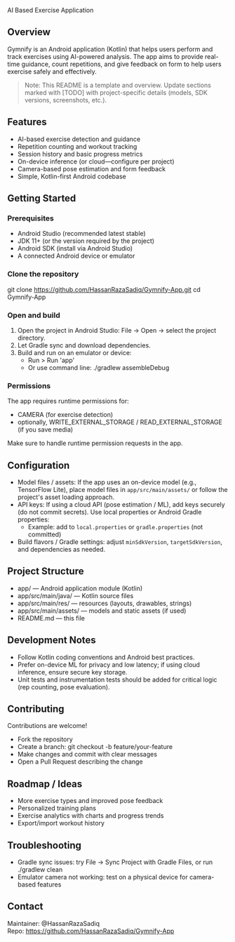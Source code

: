 AI Based Exercise Application

## Overview
Gymnify is an Android application (Kotlin) that helps users perform and track exercises using AI-powered analysis. The app aims to provide real-time guidance, count repetitions, and give feedback on form to help users exercise safely and effectively.

> Note: This README is a template and overview. Update sections marked with [TODO] with project-specific details (models, SDK versions, screenshots, etc.).

## Features
- AI-based exercise detection and guidance
- Repetition counting and workout tracking
- Session history and basic progress metrics
- On-device inference (or cloud—configure per project)
- Camera-based pose estimation and form feedback
- Simple, Kotlin-first Android codebase

## Getting Started

### Prerequisites
- Android Studio (recommended latest stable)
- JDK 11+ (or the version required by the project)
- Android SDK (install via Android Studio)
- A connected Android device or emulator

### Clone the repository
git clone https://github.com/HassanRazaSadiq/Gymnify-App.git
cd Gymnify-App

### Open and build
1. Open the project in Android Studio: File → Open → select the project directory.
2. Let Gradle sync and download dependencies.
3. Build and run on an emulator or device:
   - Run > Run 'app'
   - Or use command line: ./gradlew assembleDebug

### Permissions
The app requires runtime permissions for:
- CAMERA (for exercise detection)
- optionally, WRITE_EXTERNAL_STORAGE / READ_EXTERNAL_STORAGE (if you save media)

Make sure to handle runtime permission requests in the app.

## Configuration
- Model files / assets: If the app uses an on-device model (e.g., TensorFlow Lite), place model files in `app/src/main/assets/` or follow the project's asset loading approach.
- API keys: If using a cloud API (pose estimation / ML), add keys securely (do not commit secrets). Use local properties or Android Gradle properties:
  - Example: add to `local.properties` or `gradle.properties` (not committed)
- Build flavors / Gradle settings: adjust `minSdkVersion`, `targetSdkVersion`, and dependencies as needed.

## Project Structure
- app/ — Android application module (Kotlin)
- app/src/main/java/ — Kotlin source files
- app/src/main/res/ — resources (layouts, drawables, strings)
- app/src/main/assets/ — models and static assets (if used)
- README.md — this file

## Development Notes
- Follow Kotlin coding conventions and Android best practices.
- Prefer on-device ML for privacy and low latency; if using cloud inference, ensure secure key storage.
- Unit tests and instrumentation tests should be added for critical logic (rep counting, pose evaluation).

## Contributing
Contributions are welcome!
- Fork the repository
- Create a branch: git checkout -b feature/your-feature
- Make changes and commit with clear messages
- Open a Pull Request describing the change


## Roadmap / Ideas
- More exercise types and improved pose feedback
- Personalized training plans
- Exercise analytics with charts and progress trends
- Export/import workout history

## Troubleshooting
- Gradle sync issues: try File → Sync Project with Gradle Files, or run ./gradlew clean
- Emulator camera not working: test on a physical device for camera-based features

## Contact
Maintainer: @HassanRazaSadiq  
Repo: https://github.com/HassanRazaSadiq/Gymnify-App

